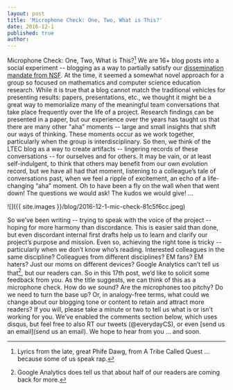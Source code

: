 ```yaml
---
layout: post
title: 'Microphone Check: One, Two, What is This?'
date: 2016-12-1
published: true
author:
---
```


Microphone Check: One, Two, What is This?[^link-tribe-called-quest] We are 16+ blog posts into a social experiment -- blogging as a way to partially satisfy our [dissemination mandate from NSF](https://www.nsf.gov/bfa/dias/policy/dmp.jsp). At the time, it seemed a somewhat novel approach for a group so focused on mathematics and computer science education research. While it is true that a blog cannot match the traditional vehicles for presenting results: papers, presentations, etc., we thought it might be a great way to memorialize many of the meaningful team conversations that take place frequently over the life of a project. Research findings can be presented in a paper, but our experience over the years has taught us that there are many other "aha" moments -- large and small insights that shift our ways of thinking. These moments occur as we work together, particularly when the group is interdisciplinary. So then, we think of the LTEC blog as a way to create artifacts -- lingering records of these conversations -- for ourselves and for others. It may be vain, or at least self-indulgent, to think that others may benefit from our own evolution record, but we have all had that moment, listening to a colleague’s tale of conversations past, when we feel a ripple of excitement, an echo of a life-changing “aha” moment. Oh to have been a fly on the wall when that went down! The questions we would ask! The kudos we would give! …

<!--excerpt-->
![]({{ site.images }}/blog/2016-12-1-mic-check-81c5f6cc.jpeg)

So we’ve been writing -- trying to speak with the voice of the project -- hoping for more harmony than discordance. This is easier said than done, but even discordant internal first drafts help us to learn and clarify our project’s purpose and mission. Even so, achieving the right tone is tricky -- particularly when we don’t know who’s reading. Interested colleagues in the same discipline? Colleagues from different disciplines? EM fans? EM haters? Just our moms on different devices? Google Analytics can’t tell us that[^link-google-analytics], but our readers can. So in this 17th post, we’d like to solicit some feedback from you. As the title suggests, we can think of this as a microphone check. How do we sound? Are the microphones too pitchy? Do we need to turn the base up? Or, in analogy-free terms, what could we change about our blogging tone or content to retain and attract more readers? If you will, please take a minute or two to tell us what is or isn’t working for you. We’ve enabled the comments section below, which uses disqus, but feel free to also RT our tweets (@everydayCS), or even [send us an email](send us an email). We hope to hear from you … and soon.

 [^link-tribe-called-quest]:Lyrics from the late, great Phife Dawg, from A Tribe Called Quest ... because some of us speak rap.

[^link-google-analytics]:Google Analytics does tell us that about half of our readers are coming back for more.
